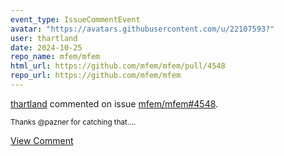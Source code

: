 ```yaml
---
event_type: IssueCommentEvent
avatar: "https://avatars.githubusercontent.com/u/22107593?"
user: thartland
date: 2024-10-25
repo_name: mfem/mfem
html_url: https://github.com/mfem/mfem/pull/4548
repo_url: https://github.com/mfem/mfem
---
```


<a href='https://github.com/thartland' target='_blank'>thartland</a> commented on issue <a href='https://github.com/mfem/mfem/pull/4548' target='_blank'>mfem/mfem#4548</a>.

<small>Thanks @pazner for catching that....</small>

<a href='https://github.com/mfem/mfem/pull/4548' target='_blank'>View Comment</a>